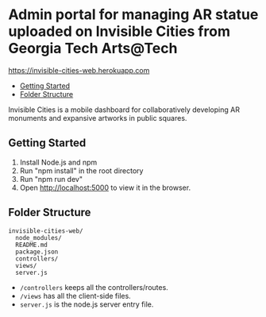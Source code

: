 # Admin portal for managing AR statue uploaded on Invisible Cities from Georgia Tech Arts@Tech

https://invisible-cities-web.herokuapp.com

- [Getting Started](#getting-started)
- [Folder Structure](#folder-structure)

Invisible Cities is a mobile dashboard for collaboratively developing AR monuments and expansive artworks in public squares.


## Getting Started
1) Install Node.js and npm
2) Run "npm install" in the root directory
3) Run "npm run dev"
4) Open [http://localhost:5000](http://localhost:5000) to view it in the browser.

## Folder Structure
```
invisible-cities-web/
  node_modules/
  README.md
  package.json
  controllers/
  views/
  server.js
```
* `/controllers` keeps all the controllers/routes.
* `/views` has all the client-side files.
* `server.js` is the node.js server entry file.
